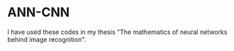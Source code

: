 # ANN-CNN

I have used these codes in my thesis "The mathematics of neural networks behind image recognition".
